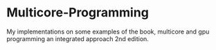 # Multicore-Programming
My implementations on some examples of the book, multicore and gpu programming an integrated approach 2nd edition.
